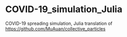 # COVID-19_simulation_Julia
COVID-19 spreading simulation, Julia translation of https://github.com/MuAuan/collective_particles
